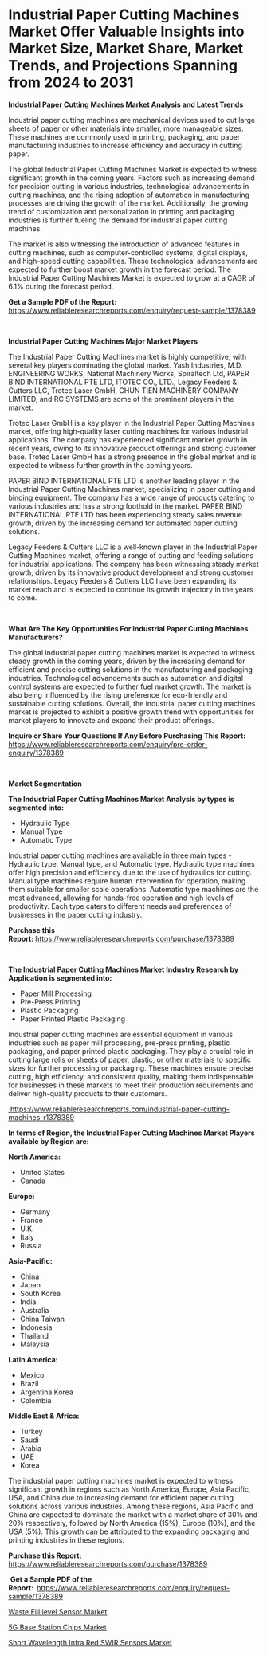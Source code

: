 <p><h1>Industrial Paper Cutting Machines Market Offer Valuable Insights into Market Size, Market Share, Market Trends, and Projections Spanning from 2024 to 2031</h1></p><p><strong>Industrial Paper Cutting Machines Market Analysis and Latest Trends</strong></p>
<p><p>Industrial paper cutting machines are mechanical devices used to cut large sheets of paper or other materials into smaller, more manageable sizes. These machines are commonly used in printing, packaging, and paper manufacturing industries to increase efficiency and accuracy in cutting paper.</p><p>The global Industrial Paper Cutting Machines Market is expected to witness significant growth in the coming years. Factors such as increasing demand for precision cutting in various industries, technological advancements in cutting machines, and the rising adoption of automation in manufacturing processes are driving the growth of the market. Additionally, the growing trend of customization and personalization in printing and packaging industries is further fueling the demand for industrial paper cutting machines.</p><p>The market is also witnessing the introduction of advanced features in cutting machines, such as computer-controlled systems, digital displays, and high-speed cutting capabilities. These technological advancements are expected to further boost market growth in the forecast period. The Industrial Paper Cutting Machines Market is expected to grow at a CAGR of 6.1% during the forecast period.</p></p>
<p><strong>Get a Sample PDF of the Report:&nbsp;</strong> <a href="https://www.reliableresearchreports.com/enquiry/request-sample/1378389">https://www.reliableresearchreports.com/enquiry/request-sample/1378389</a></p>
<p>&nbsp;</p>
<p><strong>Industrial Paper Cutting Machines Major Market Players</strong></p>
<p><p>The Industrial Paper Cutting Machines market is highly competitive, with several key players dominating the global market. Yash Industries, M.D. ENGINEERING WORKS, National Machinery Works, Spiraltech Ltd, PAPER BIND INTERNATIONAL PTE LTD, ITOTEC CO., LTD., Legacy Feeders & Cutters LLC, Trotec Laser GmbH, CHUN TIEN MACHINERY COMPANY LIMITED, and RC SYSTEMS are some of the prominent players in the market.</p><p>Trotec Laser GmbH is a key player in the Industrial Paper Cutting Machines market, offering high-quality laser cutting machines for various industrial applications. The company has experienced significant market growth in recent years, owing to its innovative product offerings and strong customer base. Trotec Laser GmbH has a strong presence in the global market and is expected to witness further growth in the coming years.</p><p>PAPER BIND INTERNATIONAL PTE LTD is another leading player in the Industrial Paper Cutting Machines market, specializing in paper cutting and binding equipment. The company has a wide range of products catering to various industries and has a strong foothold in the market. PAPER BIND INTERNATIONAL PTE LTD has been experiencing steady sales revenue growth, driven by the increasing demand for automated paper cutting solutions.</p><p>Legacy Feeders & Cutters LLC is a well-known player in the Industrial Paper Cutting Machines market, offering a range of cutting and feeding solutions for industrial applications. The company has been witnessing steady market growth, driven by its innovative product development and strong customer relationships. Legacy Feeders & Cutters LLC have been expanding its market reach and is expected to continue its growth trajectory in the years to come.</p></p>
<p>&nbsp;</p>
<p><strong>What Are The Key Opportunities For Industrial Paper Cutting Machines Manufacturers?</strong></p>
<p><p>The global industrial paper cutting machines market is expected to witness steady growth in the coming years, driven by the increasing demand for efficient and precise cutting solutions in the manufacturing and packaging industries. Technological advancements such as automation and digital control systems are expected to further fuel market growth. The market is also being influenced by the rising preference for eco-friendly and sustainable cutting solutions. Overall, the industrial paper cutting machines market is projected to exhibit a positive growth trend with opportunities for market players to innovate and expand their product offerings.</p></p>
<p><strong>Inquire or Share Your Questions If Any Before Purchasing This Report:</strong> <a href="https://www.reliableresearchreports.com/enquiry/pre-order-enquiry/1378389">https://www.reliableresearchreports.com/enquiry/pre-order-enquiry/1378389</a></p>
<p>&nbsp;</p>
<p><strong>Market Segmentation</strong></p>
<p><strong>The Industrial Paper Cutting Machines Market Analysis by types is segmented into:</strong></p>
<p><ul><li>Hydraulic Type</li><li>Manual Type</li><li>Automatic Type</li></ul></p>
<p><p>Industrial paper cutting machines are available in three main types - Hydraulic type, Manual type, and Automatic type. Hydraulic type machines offer high precision and efficiency due to the use of hydraulics for cutting. Manual type machines require human intervention for operation, making them suitable for smaller scale operations. Automatic type machines are the most advanced, allowing for hands-free operation and high levels of productivity. Each type caters to different needs and preferences of businesses in the paper cutting industry.</p></p>
<p><strong>Purchase this Report:&nbsp;</strong><a href="https://www.reliableresearchreports.com/purchase/1378389">https://www.reliableresearchreports.com/purchase/1378389</a></p>
<p>&nbsp;</p>
<p><strong>The Industrial Paper Cutting Machines Market Industry Research by Application is segmented into:</strong></p>
<p><ul><li>Paper Mill Processing</li><li>Pre-Press Printing</li><li>Plastic Packaging</li><li>Paper Printed Plastic Packaging</li></ul></p>
<p><p>Industrial paper cutting machines are essential equipment in various industries such as paper mill processing, pre-press printing, plastic packaging, and paper printed plastic packaging. They play a crucial role in cutting large rolls or sheets of paper, plastic, or other materials to specific sizes for further processing or packaging. These machines ensure precise cutting, high efficiency, and consistent quality, making them indispensable for businesses in these markets to meet their production requirements and deliver high-quality products to their customers.</p></p>
<p><a href="https://www.reliableresearchreports.com/industrial-paper-cutting-machines-r1378389">&nbsp;https://www.reliableresearchreports.com/industrial-paper-cutting-machines-r1378389</a></p>
<p><strong>In terms of Region, the Industrial Paper Cutting Machines Market Players available by Region are:</strong></p>
<p>
    <p> <strong> North America: </strong>
        <ul>
            <li>United States</li>
            <li>Canada</li>
        </ul>
        </p> 
    <p> <strong> Europe: </strong>
        <ul>
            <li>Germany</li>
            <li>France</li>
            <li>U.K.</li>
            <li>Italy</li>
            <li>Russia</li>
        </ul>
        </p> 
    <p> <strong> Asia-Pacific: </strong>
        <ul>
            <li>China</li>
            <li>Japan</li>
            <li>South Korea</li>
            <li>India</li>
            <li>Australia</li>
            <li>China Taiwan</li>
            <li>Indonesia</li>
            <li>Thailand</li>
            <li>Malaysia</li>
        </ul>
        </p> 
    <p> <strong> Latin America: </strong>
        <ul>
            <li>Mexico</li>
            <li>Brazil</li>
            <li>Argentina Korea</li>
            <li>Colombia</li>
        </ul>
        </p> 
    <p> <strong> Middle East & Africa: </strong>
        <ul>
            <li>Turkey</li>
            <li>Saudi</li>
            <li>Arabia</li>
            <li>UAE</li>
            <li>Korea</li>
        </ul>
    </p>
    </p>
<p><p>The industrial paper cutting machines market is expected to witness significant growth in regions such as North America, Europe, Asia Pacific, USA, and China due to increasing demand for efficient paper cutting solutions across various industries. Among these regions, Asia Pacific and China are expected to dominate the market with a market share of 30% and 20% respectively, followed by North America (15%), Europe (10%), and the USA (5%). This growth can be attributed to the expanding packaging and printing industries in these regions.</p></p>
<p><strong>Purchase this Report: </strong><a href="https://www.reliableresearchreports.com/purchase/1378389">https://www.reliableresearchreports.com/purchase/1378389</a></p>
<p>&nbsp;<strong>Get a Sample PDF of the Report:&nbsp;&nbsp;</strong><a href="https://www.reliableresearchreports.com/enquiry/request-sample/1378389">https://www.reliableresearchreports.com/enquiry/request-sample/1378389</a></p>
<p><strong></strong></p>
<p><p><a href="https://www.linkedin.com/pulse/waste-fill-level-sensor-market-centers-aspects-growth-share-lnzse?trackingId=QEgKLIUqwAbfefQwe%2Fm3Aw%3D%3D">Waste Fill level Sensor Market</a></p><p><a href="https://www.linkedin.com/pulse/5g-base-station-chips-market-research-report-provides-thorough-ezhge?trackingId=yVKnyPt0qdArWFru5gbhmw%3D%3D">5G Base Station Chips Market</a></p><p><a href="https://www.linkedin.com/pulse/global-short-wavelength-infra-red-swir-sensors-market-types-zhpve?trackingId=7mLU%2Bd0cO8ZLVdKMJhRPyw%3D%3D">Short Wavelength Infra Red SWIR Sensors Market</a></p></p>